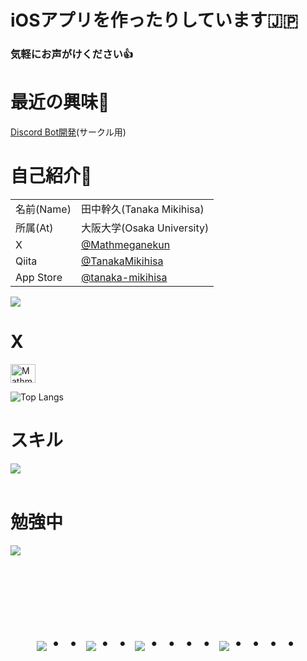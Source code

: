 # iOSアプリを作ったりしています🇯🇵
### 気軽にお声がけください👍

# 最近の興味👀

[Discord Bot開発](https://github.com/OU-sakumon/Discord-Bot.git)(サークル用)

# 自己紹介📝

<table>
  <tbody>
    <tr>
      <td>名前(Name)</td>
      <td>田中幹久(Tanaka Mikihisa)</td>
    </tr>
    <tr>
      <td>所属(At)</td>
      <td>大阪大学(Osaka University)</td>
    </tr>
    <tr>
      <td>X</td>
      <td><a href="https://x.com/mathmeganekun?s=11">@Mathmeganekun</a></td>
    </tr>
    <tr>
      <td>Qiita</td>
      <td><a href="https://qiita.com/TanakaMikihisa">@TanakaMikihisa</a></td>
    </tr>
    <tr>
      <td>App Store</td>
      <td><a href="https://apps.apple.com/jp/developer/tanaka-mikihisa/id1778448960">@tanaka-mikihisa</a></td>
    </tr>
  </tbody>
</table>


<img src="https://streak-stats.demolab.com?user=tanakamikihisa&theme=tokyonight&hide_border=false&date_format=%5BY%20%5DM%20j" />




# X

<p align="left">
<a href="https://twitter.com/Mathmeganekun" target="blank"><img align="center" src="https://raw.githubusercontent.com/rahuldkjain/github-profile-readme-generator/master/src/images/icons/Social/twitter.svg" alt="Mathmeganekun" height="30" width="40" /></a></a>
</p>

![Top Langs](https://github-readme-stats.vercel.app/api/top-langs/?username=tanakamikihisa&layout=compact)

# スキル

<img src="https://skillicons.dev/icons?i=swift,discord,python,latex" /> <br /><br />
  
# 勉強中

<img src="https://skillicons.dev/icons?i=vscode,github,firebase,mysql,figma,apple" /> <br /><br />


<!-- --------------------------------- :) ---------------------------------- -->

<br><br><br>

<div align="center">
    <h1>
        <img src="https://user-images.githubusercontent.com/44926913/175852850-3fb6c715-1856-41ff-8c1f-94ce3b03b458.gif">・・
        <img src="https://user-images.githubusercontent.com/44926913/175853109-f8850656-6704-4a8a-bee6-9aca154d929b.gif">・・
        <img src="https://user-images.githubusercontent.com/44926913/175853154-5449d974-975e-44a6-ab84-a86031265e40.gif">・・・・
        <img src="https://user-images.githubusercontent.com/44926913/175853154-5449d974-975e-44a6-ab84-a86031265e40.gif">・・・・
    </h1>
  </div>
<br><br><br>
